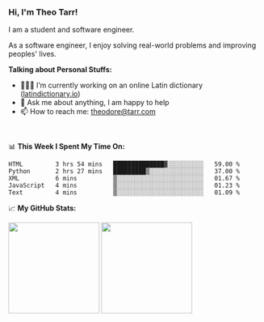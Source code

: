 ### Hi, I'm Theo Tarr!

I am a student and software engineer. 

As a software engineer, I enjoy solving real-world problems and improving peoples' lives.

**Talking about Personal Stuffs:**

- 👨🏻‍💻 I’m currently working on an online Latin dictionary ([latindictionary.io](https://www.latindictionary.io))
- 💬 Ask me about anything, I am happy to help
- 📫 How to reach me: theodore@tarr.com

</br>

📊 **This Week I Spent My Time On:**
<!--START_SECTION:waka-->
```text
HTML         3 hrs 54 mins   ██████████████▓░░░░░░░░░░   59.00 % 
Python       2 hrs 27 mins   █████████▒░░░░░░░░░░░░░░░   37.00 % 
XML          6 mins          ▒░░░░░░░░░░░░░░░░░░░░░░░░   01.67 % 
JavaScript   4 mins          ▒░░░░░░░░░░░░░░░░░░░░░░░░   01.23 % 
Text         4 mins          ▒░░░░░░░░░░░░░░░░░░░░░░░░   01.09 % 
```
<!--END_SECTION:waka-->


📈 **My GitHub Stats:**

<p>
  <img height="180em" src="https://github-readme-stats.vercel.app/api?username=theotarr&show_icons=true&hide_border=true&&count_private=true&include_all_commits=true&theme=radical" />
  <img height="180em" src="https://github-readme-stats.vercel.app/api/top-langs/?username=theotarr&exclude_repo=KNN-Image-Classification&show_icons=true&hide_border=true&layout=compact&langs_count=8&theme=radical"/>
</p>
